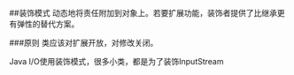 ##装饰模式
 动态地将责任附加到对象上。若要扩展功能，装饰者提供了比继承更有弹性的替代方案。

###原则
类应该对扩展开放，对修改关闭。

Java I/O使用装饰模式，很多小类，都是为了装饰InputStream